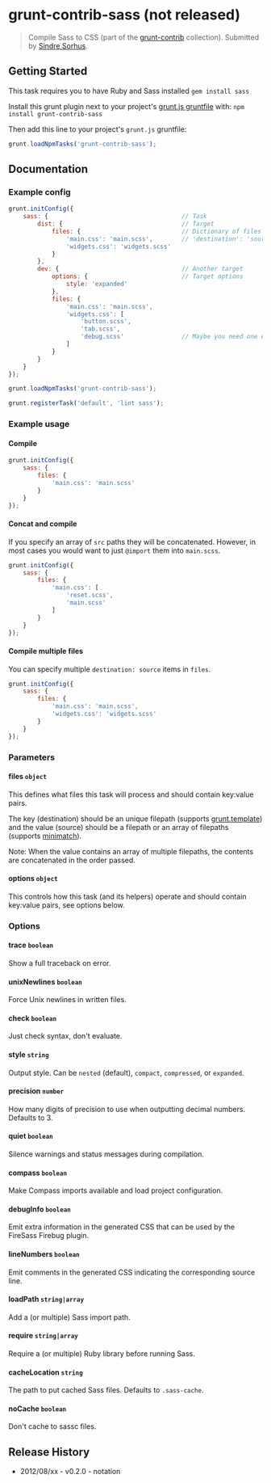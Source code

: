 # grunt-contrib-sass (not released)

> Compile Sass to CSS (part of the [grunt-contrib](https://github.com/gruntjs/grunt-contrib) collection). Submitted by [Sindre Sorhus](http://sindresorhus.com).


## Getting Started

This task requires you to have Ruby and Sass installed `gem install sass`

Install this grunt plugin next to your project's [grunt.js gruntfile][getting_started] with: `npm install grunt-contrib-sass`

Then add this line to your project's `grunt.js` gruntfile:

```javascript
grunt.loadNpmTasks('grunt-contrib-sass');
```

[grunt]: https://github.com/cowboy/grunt
[getting_started]: https://github.com/cowboy/grunt/blob/master/docs/getting_started.md


## Documentation


### Example config

```javascript
grunt.initConfig({
	sass: {										// Task
		dist: {									// Target
			files: {							// Dictionary of files
				'main.css': 'main.scss',		// 'destination': 'source'
				'widgets.css': 'widgets.scss'
			}
		},
		dev: {									// Another target
			options: {							// Target options
				style: 'expanded'
			},
			files: {
				'main.css': 'main.scss',
				'widgets.css': [
					'button.scss',
					'tab.scss',
					'debug.scss'				// Maybe you need one extra file in dev
				]
			}
		}
	}
});

grunt.loadNpmTasks('grunt-contrib-sass');

grunt.registerTask('default', 'lint sass');
```


### Example usage


#### Compile

```javascript
grunt.initConfig({
	sass: {
		files: {
			'main.css': 'main.scss'
		}
	}
});
```


#### Concat and compile

If you specify an array of `src` paths they will be concatenated. However, in most cases you would want to just `@import` them into `main.scss`.

```javascript
grunt.initConfig({
	sass: {
		files: {
			'main.css': [
				'reset.scss',
				'main.scss'
			]
		}
	}
});
```


#### Compile multiple files

You can specify multiple `destination: source` items in `files`.

```javascript
grunt.initConfig({
	sass: {
		files: {
			'main.css': 'main.scss',
			'widgets.css': 'widgets.scss'
		}
	}
});
```


### Parameters

#### files ```object```

This defines what files this task will process and should contain key:value pairs.

The key (destination) should be an unique filepath (supports [grunt.template](https://github.com/cowboy/grunt/blob/master/docs/api_template.md)) and the value (source) should be a filepath or an array of filepaths (supports [minimatch](https://github.com/isaacs/minimatch)).

Note: When the value contains an array of multiple filepaths, the contents are concatenated in the order passed.

#### options ```object```

This controls how this task (and its helpers) operate and should contain key:value pairs, see options below.


### Options

#### trace ```boolean```

Show a full traceback on error.

#### unixNewlines ```boolean```

Force Unix newlines in written files.

#### check ```boolean```

Just check syntax, don't evaluate.

#### style ```string```

Output style. Can be `nested` (default), `compact`, `compressed`, or `expanded`.

#### precision ```number```

How many digits of precision to use when outputting decimal numbers. Defaults to 3.

#### quiet ```boolean```

Silence warnings and status messages during compilation.

#### compass ```boolean```

Make Compass imports available and load project configuration.

#### debugInfo ```boolean```

Emit extra information in the generated CSS that can be used by the FireSass Firebug plugin.

#### lineNumbers ```boolean```

Emit comments in the generated CSS indicating the corresponding source line.

#### loadPath ```string|array```

Add a (or multiple) Sass import path.

#### require ```string|array```

Require a (or multiple) Ruby library before running Sass.

#### cacheLocation ```string```

The path to put cached Sass files. Defaults to `.sass-cache`.

#### noCache ```boolean```

Don't cache to sassc files.



## Release History

* 2012/08/xx - v0.2.0 - notation
